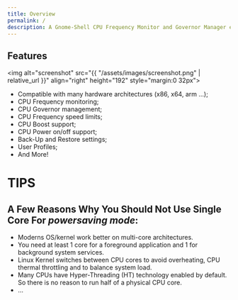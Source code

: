 ```yaml
---
title: Overview
permalink: /
description: A Gnome-Shell CPU Frequency Monitor and Governor Manager extension. <br />This is a lightweight CPU scaling monitor and a powerful CPU management tool using standard cpufreq kernel modules to collect information and manage governors.
---
```


## Features
<img alt="screenshot" src="{{ "/assets/images/screenshot.png" | relative_url }}" align="right" height="192" style="margin:0 32px">

* Compatible with many hardware architectures (x86, x64, arm ...);
* CPU Frequency monitoring;
* CPU Governor management;
* CPU Frequency speed limits;
* CPU Boost support;
* CPU Power on/off support;
* Back-Up and Restore settings;
* User Profiles;
* And More!

# TIPS
## A Few Reasons Why You Should Not Use Single Core For _powersaving mode_:
* Moderns OS/kernel work better on multi-core architectures.
* You need at least 1 core for a foreground application and 1 for background system services.
* Linux Kernel switches between CPU cores to avoid overheating, CPU thermal throttling and to balance system load.
* Many CPUs have Hyper-Threading (HT) technology enabled by default. So there is no reason to run half of a physical CPU core.
* ...
